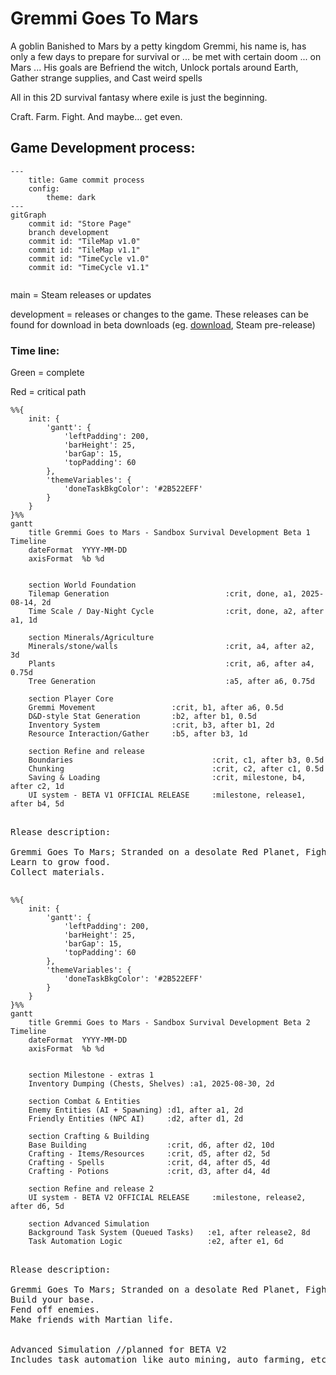 # Gremmi Goes To Mars

A goblin Banished to Mars by a petty kingdom
Gremmi, his name is, has only a few days to prepare for survival or ... be met with certain doom ... on Mars ...
His goals are
Befriend the witch, Unlock portals around Earth, Gather strange supplies, and Cast weird spells

All in this 2D survival fantasy where exile is just the beginning.

Craft. Farm. Fight. And maybe… get even.

## Game Development process:

```mermaid
---
    title: Game commit process
    config:
        theme: dark
---
gitGraph
    commit id: "Store Page"
    branch development
    commit id: "TileMap v1.0"
    commit id: "TileMap v1.1"
    commit id: "TimeCycle v1.0"
    commit id: "TimeCycle v1.1"
    
```


main = Steam releases or updates

development = releases or changes to the game. These releases can be found for download in beta downloads (eg. [download](DownloadGame.md), Steam pre-release)


### Time line:

Green = complete

Red = critical path

```mermaid
%%{
    init: {
        'gantt': {
            'leftPadding': 200,
            'barHeight': 25,
            'barGap': 15,
            'topPadding': 60
        },
        'themeVariables': {
            'doneTaskBkgColor': '#2B522EFF'
        }
    }
}%%
gantt
    title Gremmi Goes to Mars - Sandbox Survival Development Beta 1 Timeline
    dateFormat  YYYY-MM-DD
    axisFormat  %b %d
    
    
    section World Foundation
    Tilemap Generation                          :crit, done, a1, 2025-08-14, 2d
    Time Scale / Day-Night Cycle                :crit, done, a2, after a1, 1d
    
    section Minerals/Agriculture
    Minerals/stone/walls                        :crit, a4, after a2, 3d
    Plants                                      :crit, a6, after a4, 0.75d
    Tree Generation                             :a5, after a6, 0.75d
    
    section Player Core
    Gremmi Movement                 :crit, b1, after a6, 0.5d
    D&D-style Stat Generation       :b2, after b1, 0.5d
    Inventory System                :crit, b3, after b1, 2d
    Resource Interaction/Gather     :b5, after b3, 1d
    
    section Refine and release
    Boundaries                               :crit, c1, after b3, 0.5d
    Chunking                                 :crit, c2, after c1, 0.5d
    Saving & Loading                         :crit, milestone, b4, after c2, 1d
    UI system - BETA V1 OFFICIAL RELEASE     :milestone, release1, after b4, 5d
```

<pre>

Rlease description:

Gremmi Goes To Mars; Stranded on a desolate Red Planet, Fighting to survive.
Learn to grow food.
Collect materials.

</pre>

```mermaid
%%{
    init: {
        'gantt': {
            'leftPadding': 200,
            'barHeight': 25,
            'barGap': 15,
            'topPadding': 60
        },
        'themeVariables': {
            'doneTaskBkgColor': '#2B522EFF'
        }
    }
}%%
gantt
    title Gremmi Goes to Mars - Sandbox Survival Development Beta 2 Timeline
    dateFormat  YYYY-MM-DD
    axisFormat  %b %d
    
        
    section Milestone - extras 1
    Inventory Dumping (Chests, Shelves) :a1, 2025-08-30, 2d
    
    section Combat & Entities
    Enemy Entities (AI + Spawning) :d1, after a1, 2d
    Friendly Entities (NPC AI)     :d2, after d1, 2d
    
    section Crafting & Building
    Base Building                  :crit, d6, after d2, 10d
    Crafting - Items/Resources     :crit, d5, after d2, 5d
    Crafting - Spells              :crit, d4, after d5, 4d
    Crafting - Potions             :crit, d3, after d4, 4d
    
    section Refine and release 2
    UI system - BETA V2 OFFICIAL RELEASE     :milestone, release2, after d6, 5d
    
    section Advanced Simulation
    Background Task System (Queued Tasks)   :e1, after release2, 8d
    Task Automation Logic                   :e2, after e1, 6d
```
<pre>

Rlease description:

Gremmi Goes To Mars; Stranded on a desolate Red Planet, Fighting to survive.
Build your base.
Fend off enemies.
Make friends with Martian life.


Advanced Simulation //planned for BETA V2
Includes task automation like auto mining, auto farming, etc.

</pre>